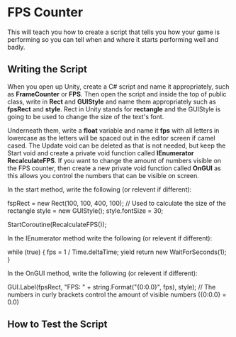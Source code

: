 # FPS Counter
This will teach you how to create a script that tells you how your game is performing so you can tell when and where it starts performing well and badly.

## Writing the Script
When you open up Unity, create a C# script and name it appropriately, such as **FrameCounter** or **FPS**. Then open the script and inside the top of public class, write in **Rect** and **GUIStyle** and name them appropriately such as **fpsRect** and **style**. Rect in Unity stands for **rectangle** and the GUIStyle is going to be used to change the size of the text's font.

Underneath them, write a **float** variable and name it **fps** with all letters in lowercase as the letters will be spaced out in the editor screen if camel cased. The Update void can be deleted as that is not needed, but keep the Start void and create a private void function called **IEnumerator RecalculateFPS**. If you want to change the amount of numbers visible on the FPS counter, then create a new private void function called **OnGUI** as this allows you control the numbers that can be visible on screen.

In the start method, write the following (or relevent if different):

fspRect = new Rect(100, 100, 400, 100); // Used to calculate the size of the rectangle
style = new GUIStyle();
style.fontSize = 30;

StartCoroutine(RecalculateFPS());

In the IEnumerator method write the following (or relevent if different):

while (true)
{
   fps = 1 / Time.deltaTime;
   yield return new WaitForSeconds(1);
}

In the OnGUI method, write the following (or relevent if different):

GUI.Label(fpsRect, "FPS: " + string.Format("{0:0.0}", fps), style); // The numbers in curly brackets control the amount of visible numbers ({0:0.0} = 0.0)

## How to Test the Script
